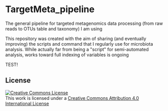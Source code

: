 # TargetMeta_pipeline
The general pipeline for targeted metagenomics data processing (from raw reads to OTUs table and taxonomy) I am using


This repository was created with the aim of sharing (and eventually improving) the scripts and command that I regularly use for microbiota analysis.
While actually far from being a "script" for semi-automated analysis, works toward full indexing of variables is ongoing

TEST!

## License
<a rel="license" href="http://creativecommons.org/licenses/by/4.0/"><img alt="Creative Commons License" style="border-width:0" src="https://i.creativecommons.org/l/by/4.0/88x31.png" /></a><br />This work is licensed under a <a rel="license" href="http://creativecommons.org/licenses/by/4.0/">Creative Commons Attribution 4.0 International License</a>
